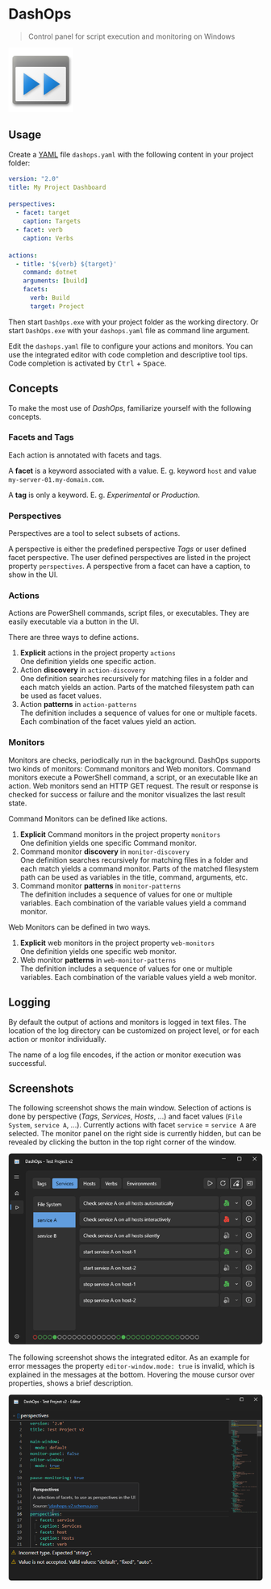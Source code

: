 # DashOps

> Control panel for script execution and monitoring on Windows

![Logo](artwork/icon_64.svg)

## Usage

Create a [YAML](https://yaml.org/) file `dashops.yaml` with the following content in your project folder:

```yaml
version: "2.0"
title: My Project Dashboard

perspectives:
  - facet: target
    caption: Targets
  - facet: verb
    caption: Verbs

actions:
  - title: '${verb} ${target}'
    command: dotnet
    arguments: [build]
    facets:
      verb: Build
      target: Project

```

Then start `DashOps.exe` with your project folder as the working directory.
Or start `DashOps.exe` with your `dashops.yaml` file as command line argument.

Edit the `dashops.yaml` file to configure your actions and monitors.
You can use the integrated editor with code completion and descriptive tool tips.
Code completion is activated by <kbd>Ctrl</kbd> + <kbd>Space</kbd>.

## Concepts

To make the most use of _DashOps_, familiarize yourself with the following concepts.

### Facets and Tags

Each action is annotated with facets and tags.

A **facet** is a keyword associated with a value.
E. g. keyword `host` and value `my-server-01.my-domain.com`.

A **tag** is only a keyword.
E. g. _Experimental_ or _Production_.

### Perspectives

Perspectives are a tool to select subsets of actions.

A perspective is either the predefined perspective _Tags_ or user defined facet perspective.
The user defined perspectives are listed in the project property `perspectives`.
A perspective from a facet can have a caption, to show in the UI.

### Actions

Actions are PowerShell commands, script files, or executables.
They are easily executable via a button in the UI.

There are three ways to define actions.

1. **Explicit** actions in the project property `actions`  
   One definition yields one specific action.
2. Action **discovery** in `action-discovery`  
   One definition searches recursively for matching files in a folder and each match yields an action.
   Parts of the matched filesystem path can be used as facet values.
3. Action **patterns** in `action-patterns`  
   The definition includes a sequence of values for one or multiple facets.
   Each combination of the facet values yield an action.

### Monitors

Monitors are checks, periodically run in the background.
DashOps supports two kinds of monitors: Command monitors and Web monitors.
Command monitors execute a PowerShell command, a script, or an executable like an action.
Web monitors send an HTTP GET request.
The result or response is checked for success or failure
and the monitor visualizes the last result state.

Command Monitors can be defined like actions.

1. **Explicit** Command monitors in the project property `monitors`  
   One definition yields one specific Command monitor.
2. Command monitor **discovery** in `monitor-discovery`  
   One definition searches recursively for matching files in a folder and each match yields a command monitor.
   Parts of the matched filesystem path can be used as variables in the title, command, arguments, etc.
3. Command monitor **patterns** in `monitor-patterns`  
   The definition includes a sequence of values for one or multiple variables.
   Each combination of the variable values yield a command monitor.

Web Monitors can be defined in two ways.

1. **Explicit** web monitors in the project property `web-monitors`  
   One definition yields one specific web monitor.
2. Web monitor **patterns** in `web-monitor-patterns`  
   The definition includes a sequence of values for one or multiple variables.
   Each combination of the variable values yield a web monitor.

## Logging

By default the output of actions and monitors is logged in text files.
The location of the log directory can be customized on project level,
or for each action or monitor individually.

The name of a log file encodes, if the action or monitor execution was successful.

## Screenshots

The following screenshot shows the main window.
Selection of actions is done by perspective (_Tags_, _Services_, _Hosts_, ...)
and facet values (`File System`, `service A`, ...).
Currently actions with facet `service` = `service A` are selected.
The monitor panel on the right side is currently hidden,
but can be revealed by clicking the button in the top right corner of the window.

![Main Page](screenshots/main-page-no-monitor-panel.png)

The following screenshot shows the integrated editor.
As an example for error messages the property `editor-window.mode: true` is invalid,
which is explained in the messages at the bottom.
Hovering the mouse cursor over properties, shows a brief description.

![Integrated Editor](screenshots/editor-with-error-and-tooltip.png)
